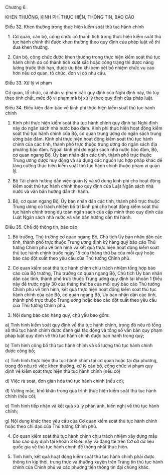 Chương 6.

KHEN THƯỞNG, KINH PHÍ THỰC HIỆN, THÔNG TIN, BÁO CÁO

Điều 32. Khen thưởng trong thực hiện kiểm soát thủ tục hành chính

1. Cơ quan, cán bộ, công chức có thành tích trong thực hiện kiểm soát thủ tục hành chính thì được khen thưởng theo quy định của pháp luật về thi đua khen thưởng.

2. Cán bộ, công chức được khen thưởng trong thực hiện kiểm soát thủ tục hành chính do có thành tích xuất sắc hoặc công trạng thì được nâng lương trước thời hạn, được ưu tiên khi xem xét bổ nhiệm chức vụ cao hơn nếu cơ quan, tổ chức, đơn vị có nhu cầu.

Điều 33. Xử lý vi phạm

Cơ quan, tổ chức, cá nhân vi phạm các quy định của Nghị định này, thì tùy theo tính chất, mức độ vi phạm mà bị xử lý theo quy định của pháp luật.

Điều 34. Điều kiện đảm bảo về kinh phí thực hiện kiểm soát thủ tục hành chính

1. Kinh phí thực hiện kiểm soát thủ tục hành chính quy định tại Nghị định này do ngân sách nhà nước bảo đảm. Kinh phí thực hiện hoạt động kiểm soát thủ tục hành chính của Bộ, cơ quan trung ương do ngân sách trung ương bảo đảm. Kinh phí thực hiện hoạt động kiểm soát thủ tục hành chính của các tỉnh, thành phố trực thuộc trung ương do ngân sách địa phương bảo đảm. Ngoài kinh phí do ngân sách nhà nước bảo đảm, Bộ, cơ quan ngang Bộ, Ủy ban nhân dân các tỉnh, thành phố trực thuộc Trung ương được huy động và sử dụng các nguồn lực hợp pháp khác để tăng cường thực hiện kiểm soát thủ tục hành chính thuộc phạm vi quản lý.

2. Bộ Tài chính hướng dẫn việc quản lý và sử dụng kinh phí cho hoạt động kiểm soát thủ tục hành chính theo quy định của Luật Ngân sách nhà nước và văn bản hướng dẫn thi hành.

3. Bộ, cơ quan ngang Bộ, Ủy ban nhân dân các tỉnh, thành phố trực thuộc Trung ương có trách nhiệm bố trí kinh phí cho hoạt động kiểm soát thủ tục hành chính trong dự toán ngân sách của cấp mình theo quy định của Luật Ngân sách nhà nước và văn bản hướng dẫn thi hành.

Điều 35. Chế độ thông tin, báo cáo

1. Bộ trưởng, Thủ trưởng cơ quan ngang Bộ, Chủ tịch Ủy ban nhân dân các tỉnh, thành phố trực thuộc Trung ương định kỳ hàng quý báo cáo Thủ tướng Chính phủ về tình hình và kết quả thực hiện hoạt động kiểm soát thủ tục hành chính trước ngày 15 của tháng thứ ba của mỗi quý hoặc báo cáo đột xuất theo yêu cầu của Thủ tướng Chính phủ.

2. Cơ quan kiểm soát thủ tục hành chính chịu trách nhiệm tổng hợp báo cáo của Bộ trưởng, Thủ trưởng cơ quan ngang Bộ, Chủ tịch Ủy ban nhân dân các tỉnh, thành phố trực thuộc Trung ương quy định tại khoản 1 Điều này để trước ngày 30 của tháng thứ ba của mỗi quý báo cáo Thủ tướng Chính phủ về tình hình, kết quả thực hiện hoạt động kiểm soát thủ tục hành chính của các Bộ, cơ quan ngang Bộ, Ủy ban nhân dân các tỉnh, thành phố trực thuộc Trung ương hoặc báo cáo đột xuất theo yêu cầu của Thủ tướng Chính phủ.

3. Nội dung báo cáo hàng quý, chủ yếu bao gồm:

a) Tình hình kiểm soát quy định về thủ tục hành chính, trong đó nêu rõ tổng số thủ tục hành chính được đánh giá tác động và tổng số văn bản quy phạm pháp luật quy định về thủ tục hành chính được ban hành trong quý;

b) Tình hình công bố thủ tục hành chính và số lượng thủ tục hành chính được công bố;

c) Tình hình thực hiện thủ tục hành chính tại cơ quan hoặc tại địa phương, trong đó nêu rõ việc khen thưởng, xử lý cán bộ, công chức vi phạm quy định về kiểm soát thực hiện thủ tục hành chính (nếu có)

d) Việc rà soát, đơn giản hóa thủ tục hành chính (nếu có);

đ) Vướng mắc, khó khăn trong quá trình thực hiện kiểm soát thủ tục hành chính (nếu có);

e) Tình hình tiếp nhận và kết quả xử lý phản ánh, kiến nghị về thủ tục hành chính;

g) Nội dung khác theo yêu cầu của Cơ quan kiểm soát thủ tục hành chính hoặc theo chỉ đạo của Thủ tướng Chính phủ.

4. Cơ quan kiểm soát thủ tục hành chính chịu trách nhiệm xây dựng mẫu báo cáo quy định tại khoản 3 Điều này và đăng tải trên Cơ sở dữ liệu quốc gia về thủ tục hành chính để thống nhất thực hiện.

5. Tình hình, kết quả hoạt động kiểm soát thủ tục hành chính phải được thông tin kịp thời, trung thực và thường xuyên trên Trang tin thủ tục hành chính của Chính phủ và các phương tiện thông tin đại chúng khác.